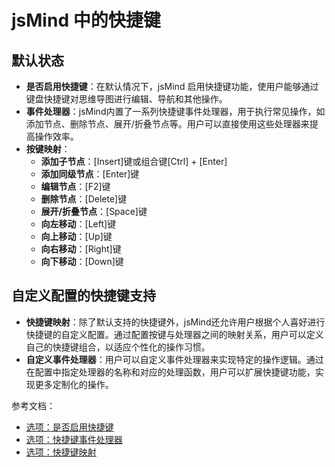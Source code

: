 # jsMind 中的快捷键

## 默认状态
- **是否启用快捷键**：在默认情况下，jsMind 启用快捷键功能，使用户能够通过键盘快捷键对思维导图进行编辑、导航和其他操作。
- **事件处理器**：jsMind内置了一系列快捷键事件处理器，用于执行常见操作，如添加节点、删除节点、展开/折叠节点等。用户可以直接使用这些处理器来提高操作效率。
- **按键映射**：
    - **添加子节点**：[Insert]键或组合键[Ctrl] + [Enter]
    - **添加同级节点**：[Enter]键
    - **编辑节点**：[F2]键
    - **删除节点**：[Delete]键
    - **展开/折叠节点**：[Space]键
    - **向左移动**：[Left]键
    - **向上移动**：[Up]键
    - **向右移动**：[Right]键
    - **向下移动**：[Down]键

## 自定义配置的快捷键支持
- **快捷键映射**：除了默认支持的快捷键外，jsMind还允许用户根据个人喜好进行快捷键的自定义配置。通过配置按键与处理器之间的映射关系，用户可以定义自己的快捷键组合，以适应个性化的操作习惯。
- **自定义事件处理器**：用户可以自定义事件处理器来实现特定的操作逻辑。通过在配置中指定处理器的名称和对应的处理函数，用户可以扩展快捷键功能，实现更多定制化的操作。

参考文档：
- [选项：是否启用快捷键](../option.shortcut.enable.md)
- [选项：快捷键事件处理器](../option.shortcut.handles.md)
- [选项：快捷键映射](../option.shortcut.handles.md)

